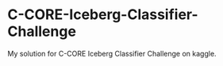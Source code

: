 # C-CORE-Iceberg-Classifier-Challenge
My solution for C-CORE Iceberg Classifier Challenge on kaggle.
